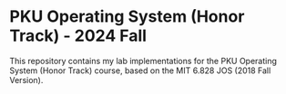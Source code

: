# PKU Operating System (Honor Track) - 2024 Fall

This repository contains my lab implementations for the PKU Operating System (Honor Track) course, based on the MIT 6.828 JOS (2018 Fall Version).
